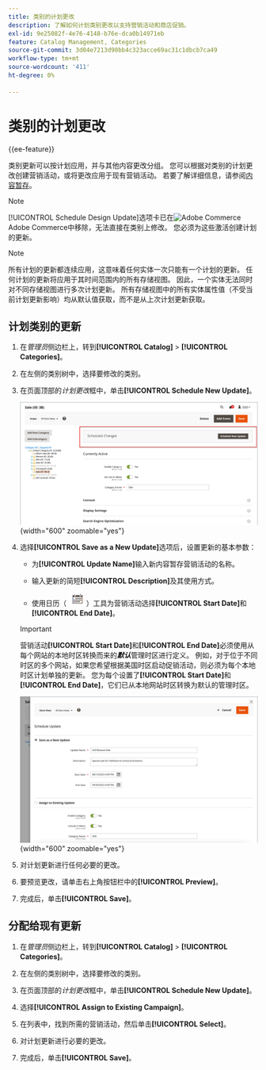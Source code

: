 ```yaml
---
title: 类别的计划更改
description: 了解如何计划类别更改以支持营销活动和商店促销。
exl-id: 9e25082f-4e76-4148-b76e-dca0b14971eb
feature: Catalog Management, Categories
source-git-commit: 3d04e7213d90bb4c323acce69ac31c1dbcb7ca49
workflow-type: tm+mt
source-wordcount: '411'
ht-degree: 0%

---
```


# 类别的计划更改

{{ee-feature}}

类别更新可以按计划应用，并与其他内容更改分组。 您可以根据对类别的计划更改创建营销活动，或将更改应用于现有营销活动。 若要了解详细信息，请参阅[内容暂存](../content-design/content-staging.md)。

>[!NOTE]
>
>[!UICONTROL Schedule Design Update]选项卡已在![Adobe Commerce](../assets/adobe-logo.svg) Adobe Commerce中移除，无法直接在类别上修改。 您必须为这些激活创建计划的更新。

>[!NOTE]
>
>所有计划的更新都连续应用，这意味着任何实体一次只能有一个计划的更新。 任何计划的更新将应用于其时间范围内的所有存储视图。 因此，一个实体无法同时对不同存储视图进行多次计划更新。 所有存储视图中的所有实体属性值（不受当前计划更新影响）均从默认值获取，而不是从上次计划更新获取。

## 计划类别的更新

1. 在&#x200B;_管理员_&#x200B;侧边栏上，转到&#x200B;**[!UICONTROL Catalog]** > **[!UICONTROL Categories]**。

1. 在左侧的类别树中，选择要修改的类别。

1. 在页面顶部的&#x200B;_计划更改_&#x200B;框中，单击&#x200B;**[!UICONTROL Schedule New Update]**。

   ![计划的更改](./assets/category-scheduled-changes.png){width="600" zoomable="yes"}

1. 选择&#x200B;**[!UICONTROL Save as a New Update]**&#x200B;选项后，设置更新的基本参数：

   - 为&#x200B;**[!UICONTROL Update Name]**&#x200B;输入新内容暂存营销活动的名称。

   - 输入更新的简短&#x200B;**[!UICONTROL Description]**&#x200B;及其使用方式。

   - 使用日历（ ![日历图标](../assets/icon-calendar.png) ）工具为营销活动选择&#x200B;**[!UICONTROL Start Date]**&#x200B;和&#x200B;**[!UICONTROL End Date]**。

   >[!IMPORTANT]
   >
   >营销活动&#x200B;**[!UICONTROL Start Date]**&#x200B;和&#x200B;**[!UICONTROL End Date]**&#x200B;必须使用从每个网站的本地时区转换而来的&#x200B;**_默认_**&#x200B;管理时区进行定义。 例如，对于位于不同时区的多个网站，如果您希望根据美国时区启动促销活动，则必须为每个本地时区计划单独的更新。 您为每个设置了&#x200B;**[!UICONTROL Start Date]**&#x200B;和&#x200B;**[!UICONTROL End Date]**，它们已从本地网站时区转换为默认的管理时区。

   ![计划的更改](./assets/category-scheduled-changes-new-update.png){width="600" zoomable="yes"}

1. 对计划更新进行任何必要的更改。

1. 要预览更改，请单击右上角按钮栏中的&#x200B;**[!UICONTROL Preview]**。

1. 完成后，单击&#x200B;**[!UICONTROL Save]**。

## 分配给现有更新

1. 在&#x200B;_管理员_&#x200B;侧边栏上，转到&#x200B;**[!UICONTROL Catalog]** > **[!UICONTROL Categories]**。

1. 在左侧的类别树中，选择要修改的类别。

1. 在页面顶部的&#x200B;_计划更改_&#x200B;框中，单击&#x200B;**[!UICONTROL Schedule New Update]**。

1. 选择&#x200B;**[!UICONTROL Assign to Existing Campaign]**。

1. 在列表中，找到所需的营销活动，然后单击&#x200B;**[!UICONTROL Select]**。

1. 对计划更新进行必要的更改。

1. 完成后，单击&#x200B;**[!UICONTROL Save]**。
